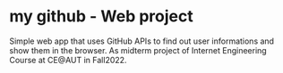# my github - Web project
Simple web app that uses GitHub APIs to find out user informations and show them in the browser. As midterm project of Internet Engineering Course at CE@AUT in Fall2022.
